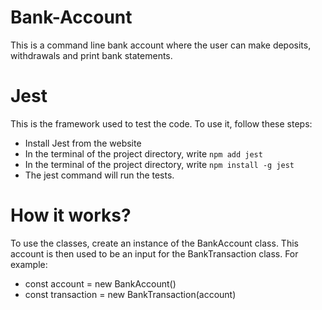 ﻿# Bank-Account
 This is a command line bank account where the user can make deposits, withdrawals and print bank statements.
 
# Jest
This is the framework used to test the code. To use it, follow these steps:
- Install Jest from the website
- In the terminal of the project directory, write `npm add jest`  
- In the terminal of the project directory, write `npm install -g jest`
- The jest command will run the tests.

# How it works?
To use the classes, create an instance of the BankAccount class. This account is then used to be an input for the BankTransaction class. For example:
- const account = new BankAccount()
- const transaction = new BankTransaction(account)

